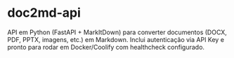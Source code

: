 # doc2md-api
API em Python (FastAPI + MarkItDown) para converter documentos (DOCX, PDF, PPTX, imagens, etc.) em Markdown.  Inclui autenticação via API Key e pronto para rodar em Docker/Coolify com healthcheck configurado.
